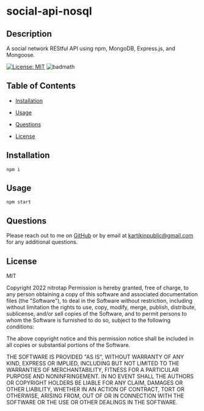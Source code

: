 # social-api-nosql   
  ## Description   
  A social network REStful API using npm, MongoDB, Express.js, and Mongoose.   
  
[![License: MIT](https://img.shields.io/badge/License-MIT-yellow.svg)](https://opensource.org/licenses/MIT)
 ![badmath](https://img.shields.io/github/languages/top/nitrotap/social-api-nosql)   
  

  ## Table of Contents   
  * [Installation](#Installation)   
  * [Usage](#Usage)   
     
     
  * [Questions](#Questions)    
  * [License](#License)   



  
  ## Installation
```npm i```   

  ## Usage
```npm start```     
  
    

     

  ## Questions   

  Please reach out to me on [GitHub](https://github.com/nitrotap) or by email at kartikinpublic@gmail.com for any additional questions.   

  ## License   
  MIT   
     
Copyright 2022 nitrotap
Permission is hereby granted, free of charge, to any person obtaining a copy of this software and associated documentation files (the "Software"), to deal in the Software without restriction, including without limitation the rights to use, copy, modify, merge, publish, distribute, sublicense, and/or sell copies of the Software, and to permit persons to whom the Software is furnished to do so, subject to the following conditions:

The above copyright notice and this permission notice shall be included in all copies or substantial portions of the Software.

THE SOFTWARE IS PROVIDED "AS IS", WITHOUT WARRANTY OF ANY KIND, EXPRESS OR IMPLIED, INCLUDING BUT NOT LIMITED TO THE WARRANTIES OF MERCHANTABILITY, FITNESS FOR A PARTICULAR PURPOSE AND NONINFRINGEMENT. IN NO EVENT SHALL THE AUTHORS OR COPYRIGHT HOLDERS BE LIABLE FOR ANY CLAIM, DAMAGES OR OTHER LIABILITY, WHETHER IN AN ACTION OF CONTRACT, TORT OR OTHERWISE, ARISING FROM, OUT OF OR IN CONNECTION WITH THE SOFTWARE OR THE USE OR OTHER DEALINGS IN THE SOFTWARE. 

